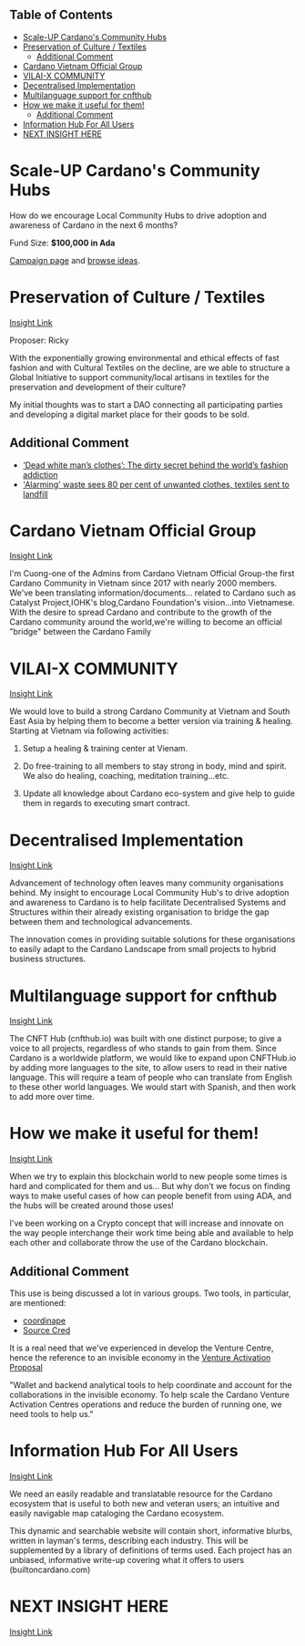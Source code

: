 ## Table of Contents

- [Scale-UP Cardano's Community Hubs](#scale-up-cardanos-community-hubs)
- [Preservation of Culture / Textiles](#preservation-of-culture--textiles)
  - [Additional Comment](#additional-comment)
- [Cardano Vietnam Official Group](#cardano-vietnam-official-group)
- [VILAI-X COMMUNITY](#vilai-x-community)
- [Decentralised Implementation](#decentralised-implementation)
- [Multilanguage support for cnfthub](#multilanguage-support-for-cnfthub)
- [How we make it useful for them!](#how-we-make-it-useful-for-them)
  - [Additional Comment](#additional-comment-1)
- [Information Hub For All Users](#information-hub-for-all-users)
- [NEXT INSIGHT HERE](#next-insight-here)

# Scale-UP Cardano's Community Hubs

How do we encourage Local Community Hubs to drive adoption and awareness of Cardano in the next 6 months?

Fund Size: **$100,000 in Ada**

[Campaign page](https://cardano.ideascale.com/a/campaign-home/26118) and [browse ideas](https://cardano.ideascale.com/a/ideas/top/campaign-filter/byids/campaigns/26118/stage/unspecified).

# Preservation of Culture / Textiles

[Insight Link](https://cardano.ideascale.com/a/dtd/Preservation-of-Culture-Textiles/365217-48088)

Proposer: Ricky

With the exponentially growing environmental and ethical effects of fast fashion and with Cultural Textiles on the decline, are we able to structure a Global Initiative to support community/local artisans in textiles for the preservation and development of their culture?

My initial thoughts was to start a DAO connecting all participating parties and developing a digital market place for their goods to be sold.

## Additional Comment

- [‘Dead white man’s clothes’: The dirty secret behind the world’s fashion addiction](https://www.abc.net.au/news/2021-08-12/fast-fashion-turning-parts-ghana-into-toxic-landfill/100358702)
- ['Alarming' waste sees 80 per cent of unwanted clothes, textiles sent to landfill](https://www.abc.net.au/news/2021-06-11/textile-waste-consumption-under-estimated/100184578)

# Cardano Vietnam Official Group

[Insight Link](https://cardano.ideascale.com/a/dtd/Cardano-Vietnam-Official-Group/365308-48088)

I'm Cuong-one of the Admins from Cardano Vietnam Official Group-the first Cardano Community in Vietnam since 2017 with nearly 2000 members. We've been translating information/documents... related to Cardano such as Catalyst Project,IOHK's blog,Cardano Foundation's vision...into Vietnamese. With the desire to spread Cardano and contribute to the growth of the Cardano community around the world,we're willing to become an official "bridge" between the Cardano Family

# VILAI-X COMMUNITY

[Insight Link](https://cardano.ideascale.com/a/dtd/VILAI-X-COMMUNITY/365814-48088)

We would love to build a strong Cardano Community at Vietnam and South East Asia by helping them to become a better version via training & healing. Starting at Vietnam via following activities:

1. Setup a healing & training center at Vienam.

2. Do free-training to all members to stay strong in body, mind and spirit. We also do healing, coaching, meditation training...etc.

3. Update all knowledge about Cardano eco-system and give help to guide them in regards to executing smart contract.

# Decentralised Implementation

[Insight Link](https://cardano.ideascale.com/a/dtd/Decentralised-Implementation/364929-48088)

Advancement of technology often leaves many community organisations behind. My insight to encourage Local Community Hub's to drive adoption and awareness to Cardano is to help facilitate Decentralised Systems and Structures within their already existing organisation to bridge the gap between them and technological advancements.

The innovation comes in providing suitable solutions for these organisations to easily adapt to the Cardano Landscape from small projects to hybrid business structures.

# Multilanguage support for cnfthub

[Insight Link](https://cardano.ideascale.com/a/dtd/Multilanguage-support-for-cnfthub/365450-48088)

The CNFT Hub (cnfthub.io) was built with one distinct purpose; to give a voice to all projects, regardless of who stands to gain from them.  Since Cardano is a worldwide platform, we would like to expand upon CNFTHub.io by adding more languages to the site, to allow users to read in their native language.  This will require a team of people who can translate from English to these other world languages.  We would start with Spanish, and then work to add more over time.

# How we make it useful for them!

[Insight Link](https://cardano.ideascale.com/a/dtd/How-we-make-it-useful-for-them!/365551-48088)

When we try to explain this blockchain world to new people some times is hard and complicated for them and us... But why don't we focus on finding ways to make useful cases of how can people benefit from using ADA, and the hubs will be created around those uses!

I've been working on a Crypto concept that will increase and innovate on the way people interchange their work time being able and available to help each other and collaborate throw the use of the Cardano blockchain.

## Additional Comment

This use is being discussed a lot in various groups. Two tools, in particular, are mentioned:

- [coordinape](https://coordinape.com/)
- [Source Cred](https://sourcecred.io/)

It is a real need that we've experienced in develop the Venture Centre, hence the reference to an invisible economy in the [Venture Activation Proposal](https://cardano.ideascale.com/a/dtd/Local-Venture-Activation-Centres/340143-48088)

"Wallet and backend analytical tools to help coordinate and account for the collaborations in the invisible economy. To help scale the Cardano Venture Activation Centres operations and reduce the burden of running one, we need tools to help us."

# Information Hub For All Users

[Insight Link](https://cardano.ideascale.com/a/dtd/Information-Hub-For-All-Users/366254-48088)

We need an easily readable and translatable resource for the Cardano ecosystem that is useful to both new and veteran users; an intuitive and easily navigable map cataloging the Cardano ecosystem.

This dynamic and searchable website will contain short, informative blurbs, written in layman's terms, describing each industry. This will be supplemented by a library of definitions of terms used. Each project has an unbiased, informative write-up covering what it offers to users (builtoncardano.com)

# NEXT INSIGHT HERE

[Insight Link]()
